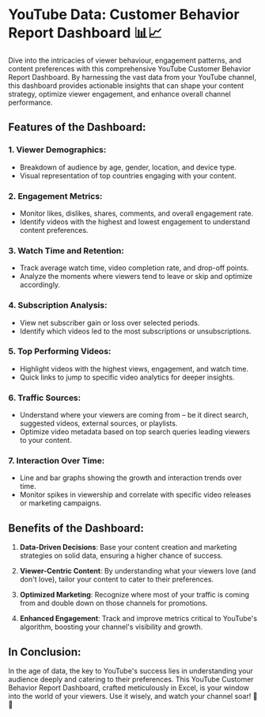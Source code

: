 # **YouTube Data: Customer Behavior Report Dashboard** 📊📈

Dive into the intricacies of viewer behaviour, engagement patterns, and content preferences with this comprehensive YouTube Customer Behavior Report Dashboard. By harnessing the vast data from your YouTube channel, this dashboard provides actionable insights that can shape your content strategy, optimize viewer engagement, and enhance overall channel performance.

## **Features of the Dashboard:**

### **1. Viewer Demographics**:
- Breakdown of audience by age, gender, location, and device type.
- Visual representation of top countries engaging with your content.

### **2. Engagement Metrics**:
- Monitor likes, dislikes, shares, comments, and overall engagement rate.
- Identify videos with the highest and lowest engagement to understand content preferences.

### **3. Watch Time and Retention**:
- Track average watch time, video completion rate, and drop-off points.
- Analyze the moments where viewers tend to leave or skip and optimize accordingly.

### **4. Subscription Analysis**:
- View net subscriber gain or loss over selected periods.
- Identify which videos led to the most subscriptions or unsubscriptions.

### **5. Top Performing Videos**:
- Highlight videos with the highest views, engagement, and watch time.
- Quick links to jump to specific video analytics for deeper insights.

### **6. Traffic Sources**:
- Understand where your viewers are coming from – be it direct search, suggested videos, external sources, or playlists.
- Optimize video metadata based on top search queries leading viewers to your content.

### **7. Interaction Over Time**:
- Line and bar graphs showing the growth and interaction trends over time.
- Monitor spikes in viewership and correlate with specific video releases or marketing campaigns.

## **Benefits of the Dashboard**:

1. **Data-Driven Decisions**: Base your content creation and marketing strategies on solid data, ensuring a higher chance of success.

2. **Viewer-Centric Content**: By understanding what your viewers love (and don't love), tailor your content to cater to their preferences.

3. **Optimized Marketing**: Recognize where most of your traffic is coming from and double down on those channels for promotions.

4. **Enhanced Engagement**: Track and improve metrics critical to YouTube's algorithm, boosting your channel's visibility and growth.

## **In Conclusion**:

In the age of data, the key to YouTube's success lies in understanding your audience deeply and catering to their preferences. This YouTube Customer Behavior Report Dashboard, crafted meticulously in Excel, is your window into the world of your viewers. Use it wisely, and watch your channel soar! 🚀🎥
